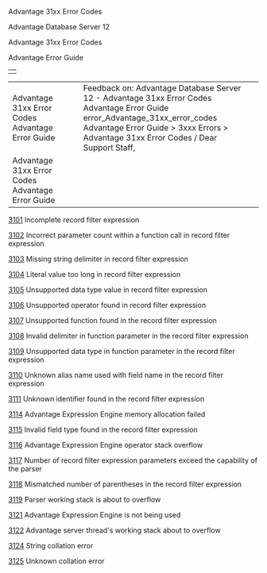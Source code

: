 Advantage 31xx Error Codes




Advantage Database Server 12  

Advantage 31xx Error Codes

Advantage Error Guide

|  |
| --- |
|  |

|  |  |  |  |  |
| --- | --- | --- | --- | --- |
| Advantage 31xx Error Codes  Advantage Error Guide |  |  | Feedback on: Advantage Database Server 12 - Advantage 31xx Error Codes Advantage Error Guide error\_Advantage\_31xx\_error\_codes Advantage Error Guide > 3xxx Errors > Advantage 31xx Error Codes / Dear Support Staff, |  |
| Advantage 31xx Error Codes  Advantage Error Guide |  |  |  |  |

[3101](error_3101_incomplete_record_filter_expression.htm) Incomplete record filter expression

[3102](error_3102_incorrect_parameter_count_within_a_function_call_in_record_filter_expression.htm) Incorrect parameter count within a function call in record filter expression

[3103](error_3103_missing_string_delimiter_in_record_filter_expression.htm) Missing string delimiter in record filter expression

[3104](error_3104_literal_value_too_long_in_record_filter_expression.htm) Literal value too long in record filter expression

[3105](error_3105_unsupported_data_type_value_in_record_filter_expression.htm) Unsupported data type value in record filter expression

[3106](error_3106_unsupported_operator_found_in_record_filter_expression.htm) Unsupported operator found in record filter expression

[3107](error_3107_unsupported_function_found_in_the_record_filter_expression.htm) Unsupported function found in the record filter expression

[3108](error_3108_invalid_delimiter_in_function_parameter_in_the_record_filter_expression.htm) Invalid delimiter in function parameter in the record filter expression

[3109](error_3109_unsupported_data_type_in_function_parameter_in_the_record_filter_expression.htm) Unsupported data type in function parameter in the record filter expression

[3110](error_3110_unknown_alias_name_used_with_field_name_in_the_record_filter_expression.htm) Unknown alias name used with field name in the record filter expression

[3111](error_3111_unknown_identifier_found_in_the_record_filter_expression.htm) Unknown identifier found in the record filter expression

[3114](error_3114_advantage_expression_engine_memory_allocation_failed.htm) Advantage Expression Engine memory allocation failed

[3115](error_3115_invalid_field_type_found_in_the_record_filter_expression.htm) Invalid field type found in the record filter expression

[3116](error_3116_advantage_expression_engine_operator_stack_overflow.htm) Advantage Expression Engine operator stack overflow

[3117](error_3117_number_of_record_filter_expression_parameters_exceed_the_capability_of_the_parser.htm) Number of record filter expression parameters exceed the capability of the parser

[3118](error_3118_mismatched_number_of_parentheses_in_the_record_filter_expression.htm) Mismatched number of parentheses in the record filter expression

[3119](error_3119_parser_working_stack_is_about_to_overflow.htm) Parser working stack is about to overflow

[3121](error_3121_advantage_expression_engine_is_not_being_used.htm) Advantage Expression Engine is not being used

[3122](error_3122_advantage_server_thread_s_working_stack_about_to_overflow.htm) Advantage server thread's working stack about to overflow

[3124](error_3124_string_collation_error.htm) String collation error

[3125](error_3125_unknown_collation.htm) Unknown collation error